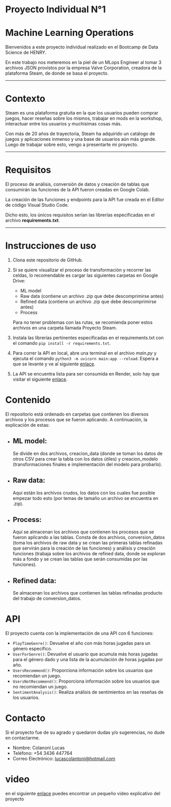 # Proyecto Individual N°1 #
<h1>Machine Learning Operations</h1>

Bienvenidos a este proyecto individual realizado en el Bootcamp de Data Science de HENRY.</p>
En este trabajo nos meteremos en la piel de un MLops Engineer al tomar 3 archivos JSON provistos por la empresa Valve Corporation, creadora de la plataforma Steam, de donde se basa el proyecto.
<hr>

# Contexto
Steam es una plataforma gratuita en la que los usuarios pueden comprar juegos, hacer reseñas sobre los mismos, trabajar en mods en la workshop, interactuar entre los usuarios y muchísimas cosas más.
<p>
Con más de 20 años de trayectoria, Steam ha adquirido un catálogo de juegos y aplicaciones inmenso y una base de usuarios aún más grande. Luego de trabajar sobre esto, vengo a presentarte mi proyecto.
<hr>

# Requisitos
El proceso de análisis, conversión de datos y creación de tablas que consumirán las funciones de la API fueron creadas en Google Colab.

La creación de las funciones y endpoints para la API fue creada en el Editor de código Visual Studio Code.

Dicho esto, los únicos requisitos serían las librerías especificadas en el archivo **__requirements.txt__**.
<hr>

# Instrucciones de uso

1. Clona este repositorio de GitHub.
2. Si se quiere visualizar el proceso de transformación y recorrer las celdas, lo recomendable es cargar las siguientes carpetas en Google Drive:

   - ML model
   - Raw data (contiene un archivo .zip que debe descomprimirse antes)
   - Refined data (contiene un archivo .zip que debe descomprimirse antes)
   - Process

   Para no tener problemas con las rutas, se recomienda poner estos archivos en una carpeta llamada Proyecto Steam.

3. Instala las librerías pertinentes especificadas en el requirements.txt con el comando `pip install -r requirements.txt`.
4. Para correr la API en local, abre una terminal en el archivo *main.py* y ejecuta el comando `python3 -m uvicorn main:app --reload`. Espera a que se levante y ve al siguiente [enlace](http://127.0.0.1:8000/docs).
5. La API se encuentra lista para ser consumida en Render, solo hay que visitar el siguiente [enlace](https://trabajoprac1.onrender.com/docs).

# Contenido

El repositorio está ordenado en carpetas que contienen los diversos archivos y los procesos que se fueron aplicando. A continuación, la explicación de estas:

- ## ML model:
  Se divide en dos archivos, creacion_data (donde se toman los datos de otros CSV para crear la tabla con los datos útiles) y creacion_modelo (transformaciones finales e implementación del modelo para probarlo).

- ## Raw data:
  Aquí están los archivos crudos, los datos con los cuales fue posible empezar todo esto (por temas de tamaño un archivo se encuentra en .zip).

- ## Process:
  Aquí se almacenan los archivos que contienen los procesos que se fueron aplicando a las tablas. Consta de dos archivos, conversion_datos (toma los archivos de raw data y se crean las primeras tablas refinadas que servirán para la creación de las funciones) y análisis y creación funciones (trabaja sobre los archivos de refined data, donde se exploran más a fondo y se crean las tablas que serán consumidas por las funciones).

- ## Refined data:
  Se almacenan los archivos que contienen las tablas refinadas producto del trabajo de conversion_datos.

# API

El proyecto cuenta con la implementación de una API con 6 funciones:

- `PlayTimeGenre()`: Devuelve el año con más horas jugadas para un género específico.
- `UserForGenre()`: Devuelve el usuario que acumula más horas jugadas para el género dado y una lista de la acumulación de horas jugadas por año.
- `UsersRecommend()`: Proporciona información sobre los usuarios que recomiendan un juego.
- `UsersNotRecommend()`: Proporciona información sobre los usuarios que no recomiendan un juego.
- `SentimentAnalysis()`: Realiza análisis de sentimientos en las reseñas de los usuarios.

# Contacto

Si el proyecto fue de su agrado y quedaron dudas y/o sugerencias, no dude en contactarme.

- Nombre: Colanoni Lucas
- Teléfono: +54 3436 447764
- Correo Electrónico: lucascolantoni@hotmail.com

# video

en el siguiente [enlace](https://drive.google.com/file/d/1YuoR0MG1RLFNy3XhTzagVvkHJ5yNCYLW/view?usp=sharing) puedes encontrar un pequeño video explicativo del proyecto
